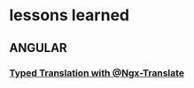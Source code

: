 # lessons learned

## ANGULAR
### [Typed Translation with @Ngx-Translate](angular/typed-translation-with-ngx-translate.md)
